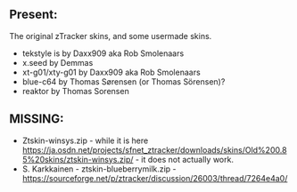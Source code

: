 ## Present:
The original zTracker skins, and some usermade skins.

- tekstyle is by Daxx909 aka Rob Smolenaars
- x.seed by Demmas
- xt-g01/xty-g01 by Daxx909 aka Rob Smolenaars
- blue-c64 by Thomas Sørensen  (or Thomas Sörensen)?
- reaktor by Thomas Sorensen

## MISSING: 

- Ztskin-winsys.zip - while it is here https://ja.osdn.net/projects/sfnet_ztracker/downloads/skins/Old%200.85%20skins/ztskin-winsys.zip/ - it does not actually work.
- S. Karkkainen - ztskin-blueberrymilk.zip - https://sourceforge.net/p/ztracker/discussion/26003/thread/7264e4a0/
